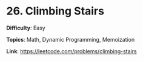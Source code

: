 # 26. Climbing Stairs

**Difficulty**: Easy

**Topics**: Math, Dynamic Programming, Memoization

**Link**: https://leetcode.com/problems/climbing-stairs
